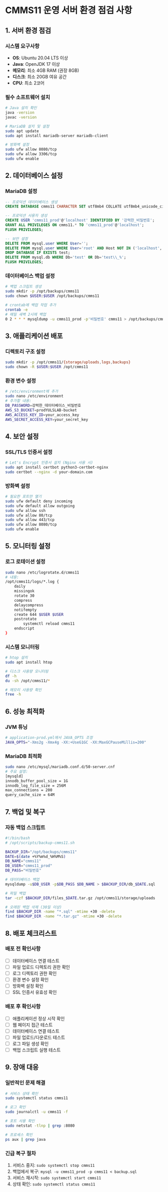 # CMMS11 운영 서버 환경 점검 사항

## 1. 서버 환경 점검

### 시스템 요구사항
- **OS**: Ubuntu 20.04 LTS 이상
- **Java**: OpenJDK 17 이상
- **메모리**: 최소 4GB RAM (권장 8GB)
- **디스크**: 최소 20GB 여유 공간
- **CPU**: 최소 2코어

### 필수 소프트웨어 설치
```bash
# Java 설치 확인
java -version
javac -version

# MariaDB 설치 및 설정
sudo apt update
sudo apt install mariadb-server mariadb-client

# 방화벽 설정
sudo ufw allow 8080/tcp
sudo ufw allow 3306/tcp
sudo ufw enable
```

## 2. 데이터베이스 설정

### MariaDB 설정
```sql
-- 프로덕션 데이터베이스 생성
CREATE DATABASE cmms11 CHARACTER SET utf8mb4 COLLATE utf8mb4_unicode_ci;

-- 프로덕션 사용자 생성
CREATE USER 'cmms11_prod'@'localhost' IDENTIFIED BY '강력한_비밀번호';
GRANT ALL PRIVILEGES ON cmms11.* TO 'cmms11_prod'@'localhost';
FLUSH PRIVILEGES;

-- 보안 설정
DELETE FROM mysql.user WHERE User='';
DELETE FROM mysql.user WHERE User='root' AND Host NOT IN ('localhost', '127.0.0.1', '::1');
DROP DATABASE IF EXISTS test;
DELETE FROM mysql.db WHERE Db='test' OR Db='test\\_%';
FLUSH PRIVILEGES;
```

### 데이터베이스 백업 설정
```bash
# 백업 스크립트 생성
sudo mkdir -p /opt/backups/cmms11
sudo chown $USER:$USER /opt/backups/cmms11

# crontab에 백업 작업 추가
crontab -e
# 매일 새벽 2시에 백업
0 2 * * * mysqldump -u cmms11_prod -p'비밀번호' cmms11 > /opt/backups/cmms11/cmms11_$(date +\%Y\%m\%d).sql
```

## 3. 애플리케이션 배포

### 디렉토리 구조 설정
```bash
sudo mkdir -p /opt/cmms11/{storage/uploads,logs,backups}
sudo chown -R $USER:$USER /opt/cmms11
```

### 환경 변수 설정
```bash
# /etc/environment에 추가
sudo nano /etc/environment
# 추가할 내용:
DB_PASSWORD=강력한_데이터베이스_비밀번호
AWS_S3_BUCKET=prodYULSLAB-bucket
AWS_ACCESS_KEY_ID=your_access_key
AWS_SECRET_ACCESS_KEY=your_secret_key
```

## 4. 보안 설정

### SSL/TLS 인증서 설정
```bash
# Let's Encrypt 인증서 설치 (Nginx 사용 시)
sudo apt install certbot python3-certbot-nginx
sudo certbot --nginx -d your-domain.com
```

### 방화벽 설정
```bash
# 필요한 포트만 열기
sudo ufw default deny incoming
sudo ufw default allow outgoing
sudo ufw allow ssh
sudo ufw allow 80/tcp
sudo ufw allow 443/tcp
sudo ufw allow 8080/tcp
sudo ufw enable
```

## 5. 모니터링 설정

### 로그 로테이션 설정
```bash
sudo nano /etc/logrotate.d/cmms11
# 내용:
/opt/cmms11/logs/*.log {
    daily
    missingok
    rotate 30
    compress
    delaycompress
    notifempty
    create 644 $USER $USER
    postrotate
        systemctl reload cmms11
    endscript
}
```

### 시스템 모니터링
```bash
# htop 설치
sudo apt install htop

# 디스크 사용량 모니터링
df -h
du -sh /opt/cmms11/*

# 메모리 사용량 확인
free -h
```

## 6. 성능 최적화

### JVM 튜닝
```bash
# application-prod.yml에서 JAVA_OPTS 조정
JAVA_OPTS="-Xms2g -Xmx4g -XX:+UseG1GC -XX:MaxGCPauseMillis=200"
```

### MariaDB 최적화
```bash
sudo nano /etc/mysql/mariadb.conf.d/50-server.cnf
# 주요 설정:
[mysqld]
innodb_buffer_pool_size = 1G
innodb_log_file_size = 256M
max_connections = 200
query_cache_size = 64M
```

## 7. 백업 및 복구

### 자동 백업 스크립트
```bash
#!/bin/bash
# /opt/scripts/backup-cmms11.sh

BACKUP_DIR="/opt/backups/cmms11"
DATE=$(date +%Y%m%d_%H%M%S)
DB_NAME="cmms11"
DB_USER="cmms11_prod"
DB_PASS="비밀번호"

# 데이터베이스 백업
mysqldump -u$DB_USER -p$DB_PASS $DB_NAME > $BACKUP_DIR/db_$DATE.sql

# 파일 백업
tar -czf $BACKUP_DIR/files_$DATE.tar.gz /opt/cmms11/storage/uploads

# 오래된 백업 삭제 (30일 이상)
find $BACKUP_DIR -name "*.sql" -mtime +30 -delete
find $BACKUP_DIR -name "*.tar.gz" -mtime +30 -delete
```

## 8. 배포 체크리스트

### 배포 전 확인사항
- [ ] 데이터베이스 연결 테스트
- [ ] 파일 업로드 디렉토리 권한 확인
- [ ] 로그 디렉토리 권한 확인
- [ ] 환경 변수 설정 확인
- [ ] 방화벽 설정 확인
- [ ] SSL 인증서 유효성 확인

### 배포 후 확인사항
- [ ] 애플리케이션 정상 시작 확인
- [ ] 웹 페이지 접근 테스트
- [ ] 데이터베이스 연결 테스트
- [ ] 파일 업로드/다운로드 테스트
- [ ] 로그 파일 생성 확인
- [ ] 백업 스크립트 실행 테스트

## 9. 장애 대응

### 일반적인 문제 해결
```bash
# 서비스 상태 확인
sudo systemctl status cmms11

# 로그 확인
sudo journalctl -u cmms11 -f

# 포트 사용 확인
sudo netstat -tlnp | grep :8080

# 프로세스 확인
ps aux | grep java
```

### 긴급 복구 절차
1. 서비스 중지: `sudo systemctl stop cmms11`
2. 백업에서 복구: `mysql -u cmms11_prod -p cmms11 < backup.sql`
3. 서비스 재시작: `sudo systemctl start cmms11`
4. 상태 확인: `sudo systemctl status cmms11`
